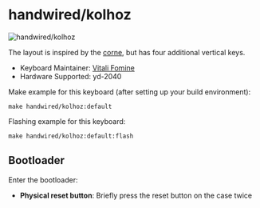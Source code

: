 # handwired/kolhoz

![handwired/kolhoz](https://i.imgur.com/XXT1MdY.jpeg)

The layout is inspired by the [corne](https://github.com/foostan/crkbd), but has four additional vertical keys.

* Keyboard Maintainer: [Vitali Fomine](https://github.com/vf1)
* Hardware Supported: yd-2040

Make example for this keyboard (after setting up your build environment):

    make handwired/kolhoz:default

Flashing example for this keyboard:

    make handwired/kolhoz:default:flash

## Bootloader

Enter the bootloader:

* **Physical reset button**: Briefly press the reset button on the case twice

